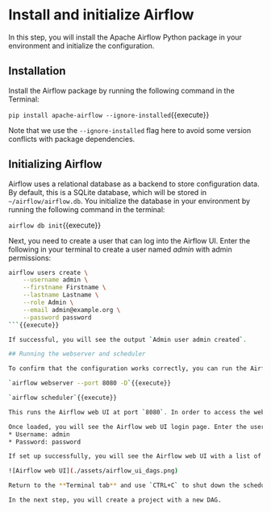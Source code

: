 # Install and initialize Airflow

In this step, you will install the Apache Airflow Python package in your environment and initialize the configuration.

## Installation

Install the Airflow package by running the following command in the Terminal:

`pip install apache-airflow --ignore-installed`{{execute}}

Note that we use the `--ignore-installed` flag here to avoid some version conflicts with package dependencies.

## Initializing Airflow

Airflow uses a relational database as a backend to store configuration data. By default, this is a SQLite database, which will be stored in `~/airflow/airflow.db`. You initialize the database in your environment by running the following command in the terminal:

`airflow db init`{{execute}}

Next, you need to create a user that can log into the Airflow UI. Enter the following in your terminal to create a user named *admin* with admin permissions:

```bash
airflow users create \
    --username admin \
    --firstname Firstname \
    --lastname Lastname \
    --role Admin \
    --email admin@example.org \
    --password password
```{{execute}}

If successful, you will see the output `Admin user admin created`.

## Running the webserver and scheduler

To confirm that the configuration works correctly, you can run the Airflow webserver and scheduler and log into the UI. Execute the following commands in the terminal to start the webserver and scheduler:

`airflow webserver --port 8080 -D`{{execute}}

`airflow scheduler`{{execute}}

This runs the Airflow web UI at port `8080`. In order to access the web UI, open the [Airflow web UI](http://[[HOST_SUBDOMAIN]]-8080-[[KATACODA_HOST]].environments.katacoda.com){:target="_blank"} in a new tab or window. You may need to wait while the webserver is starting up.

Once loaded, you will see the Airflow web UI login page. Enter the user credentials you just created:
* Username: admin
* Password: password

If set up successfully, you will see the Airflow web UI with a list of sample DAGs, as shown in this screenshot:

![Airflow web UI](./assets/airflow_ui_dags.png)

Return to the **Terminal tab** and use `CTRL+C` to shut down the scheduler process.

In the next step, you will create a project with a new DAG.
